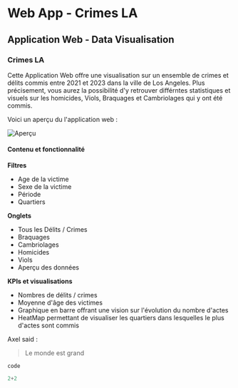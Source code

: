 # Web App - Crimes LA 

## Application Web - Data Visualisation 
### Crimes LA

Cette Application Web offre une visualisation sur un ensemble de crimes et délits commis entre 2021 et 2023 dans la ville de Los Angeles. 
Plus précisement, vous aurez la possibilité d'y retrouver différntes statistiques et visuels sur les homicides, Viols, Braquages et Cambriolages qui y ont été commis.

Voici un aperçu du l'application web :

![Aperçu](https://i.imgur.com/c23eKhO.png)

#### Contenu et fonctionnalité

**Filtres**
- Age de la victime
- Sexe de la victime 
- Période 
- Quartiers

**Onglets**
- Tous les Délits / Crimes
- Braquages
- Cambriolages
- Homicides
- Viols
- Aperçu des données

**KPIs et visualisations**
- Nombres de délits / crimes
- Moyenne d'âge des victimes
- Graphique en barre offrant une vision sur l'évolution du nombre d'actes
- HeatMap permettant de visualiser les quartiers dans lesquelles le plus d'actes sont commis




Axel said :

> Le monde est grand

`code`

```python
2+2
```
